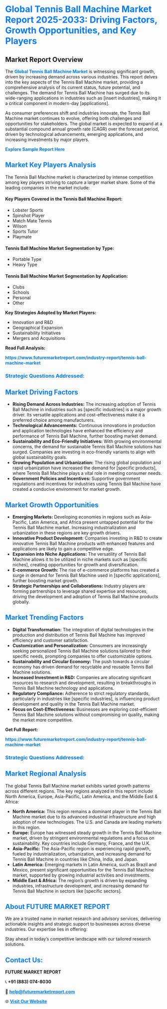 <h1 style="color: #007BFF;">Global Tennis Ball Machine Market Report 2025-2033: Driving Factors, Growth Opportunities, and Key Players</h1>

<section id="overview">
<h2>Market Report Overview</h2>
<p>The <a href="https://www.futuremarketreport.com/industry-report/tennis-ball-machine-market" style="color: #007BFF; text-decoration: none;"><strong>Global Tennis Ball Machine Market</strong></a> is witnessing significant growth, driven by increasing demand across various industries. This report delves into the key aspects of the Tennis Ball Machine market, providing a comprehensive analysis of its current status, future potential, and challenges. The demand for Tennis Ball Machine has surged due to its wide-ranging applications in industries such as [insert industries], making it a critical component in modern-day [applications].</p>
<p>As consumer preferences shift and industries innovate, the Tennis Ball Machine market continues to evolve, offering both challenges and opportunities for stakeholders. The global market is expected to expand at a substantial compound annual growth rate (CAGR) over the forecast period, driven by technological advancements, emerging applications, and increasing investments by major players.</p>
</section>

<section id="overview">
<p><a href="https://www.futuremarketreport.com/request-sample/reportId=83530" style="color: #007BFF; text-decoration: none;"><strong>Explore Sample Report Here</strong></a></p>
</section>

<section id="key-players">
<h2 style="color: #007BFF;">Market Key Players Analysis</h2>
<p>The Tennis Ball Machine market is characterized by intense competition among key players striving to capture a larger market share. Some of the leading companies in the market include:</p>
<h4>Key Players Covered in the Tennis Ball Machine Report:</h4>
<ul><li>Lobster Sports</li><li>Spinshot Player</li><li>Match Mate Tennis</li><li>Wilson</li><li>Sports Tutor</li><li>Playmate</li></ul>
<h4>Tennis Ball Machine Market Segmentation by Type:</h4>
<ul><li>Portable Type</li><li>Heavy Type</li></ul>

<h4>Tennis Ball Machine Market Segmentation by Application:</h4>
<ul><li>Clubs</li><li>Schools</li><li>Personal</li><li>Other</li></ul>
<p><strong>Key Strategies Adopted by Market Players:</strong></p>
<ul>
<li>Innovation and R&D</li>
<li>Geographical Expansion</li>
<li>Sustainability Initiatives</li>
<li>Mergers and Acquisitions</li>
</ul>
</section>

<section>
<p><strong>Read Full Analysis: </strong></p><a href="https://www.futuremarketreport.com/industry-report/tennis-ball-machine-market" style="color: #007BFF; text-decoration: none;"><strong>https://www.futuremarketreport.com/industry-report/tennis-ball-machine-market</strong></a>
<h3 style="color: #007BFF;">Strategic Questions Addressed:</h3>
</section>

<section id="driving-factors">
<h2 style="color: #007BFF;">Market Driving Factors</h2>
<ul>
<li><strong>Rising Demand Across Industries:</strong> The increasing adoption of Tennis Ball Machine in industries such as [specific industries] is a major growth driver. Its versatile applications and cost-effectiveness make it a preferred choice among manufacturers.</li>
<li><strong>Technological Advancements:</strong> Continuous innovations in production and application technologies have enhanced the efficiency and performance of Tennis Ball Machine, further boosting market demand.</li>
<li><strong>Sustainability and Eco-Friendly Initiatives:</strong> With growing environmental concerns, the demand for sustainable Tennis Ball Machine solutions has surged. Companies are investing in eco-friendly variants to align with global sustainability goals.</li>
<li><strong>Growing Population and Urbanization:</strong> The rising global population and rapid urbanization have increased the demand for [specific products], where Tennis Ball Machine plays a vital role in meeting consumer needs.</li>
<li><strong>Government Policies and Incentives:</strong> Supportive government regulations and incentives for industries using Tennis Ball Machine have created a conducive environment for market growth.</li>
</ul>
</section>

<section id="growth-opportunities">
<h2 style="color: #007BFF;">Market Growth Opportunities</h2>
<ul>
<li><strong>Emerging Markets:</strong> Developing economies in regions such as Asia-Pacific, Latin America, and Africa present untapped potential for the Tennis Ball Machine market. Increasing industrialization and urbanization in these regions are key growth drivers.</li>
<li><strong>Innovative Product Development:</strong> Companies investing in R&D to create innovative Tennis Ball Machine products with enhanced features and applications are likely to gain a competitive edge.</li>
<li><strong>Expansion into Niche Applications:</strong> The versatility of Tennis Ball Machine allows it to be utilized in niche markets such as [specific niches], creating opportunities for growth and diversification.</li>
<li><strong>E-commerce Growth:</strong> The rise of e-commerce platforms has created a surge in demand for Tennis Ball Machine used in [specific applications], further boosting market growth.</li>
<li><strong>Strategic Partnerships and Collaborations:</strong> Industry players are forming partnerships to leverage shared expertise and resources, driving the development and adoption of Tennis Ball Machine products globally.</li>
</ul>
</section>

<section id="trending-factors">
<h2 style="color: #007BFF;">Market Trending Factors</h2>
<ul>
<li><strong>Digital Transformation:</strong> The integration of digital technologies in the production and distribution of Tennis Ball Machine has improved efficiency and customer satisfaction.</li>
<li><strong>Customization and Personalization:</strong> Consumers are increasingly seeking personalized Tennis Ball Machine solutions tailored to their specific needs, prompting companies to offer customizable options.</li>
<li><strong>Sustainability and Circular Economy:</strong> The push towards a circular economy has driven demand for recyclable and reusable Tennis Ball Machine solutions.</li>
<li><strong>Increased Investment in R&D:</strong> Companies are allocating significant resources to research and development, resulting in breakthroughs in Tennis Ball Machine technology and applications.</li>
<li><strong>Regulatory Compliance:</strong> Adherence to strict regulatory standards, particularly in industries like [specific industries], is influencing product development and quality in the Tennis Ball Machine market.</li>
<li><strong>Focus on Cost-Effectiveness:</strong> Businesses are exploring cost-efficient Tennis Ball Machine solutions without compromising on quality, making the market more competitive.</li>
</ul>
</section>

<section>
<p><strong>Get Full Report: </strong></p><a href="https://www.futuremarketreport.com/industry-report/tennis-ball-machine-market" style="color: #007BFF; text-decoration: none;"><strong>https://www.futuremarketreport.com/industry-report/tennis-ball-machine-market</strong></a>
<h3 style="color: #007BFF;">Strategic Questions Addressed:</h3>
</section>


<section id="regional-analysis">
<h2 style="color: #007BFF;">Market Regional Analysis</h2>
<p>The global Tennis Ball Machine market exhibits varied growth patterns across different regions. The key regions analyzed in this report include North America, Europe, Asia-Pacific, Latin America, and the Middle East & Africa:</p>
<ul>
<li><strong>North America:</strong> This region remains a dominant player in the Tennis Ball Machine market due to its advanced industrial infrastructure and high adoption of new technologies. The U.S. and Canada are leading markets in this region.</li>
<li><strong>Europe:</strong> Europe has witnessed steady growth in the Tennis Ball Machine market, driven by stringent environmental regulations and a focus on sustainability. Key countries include Germany, France, and the U.K.</li>
<li><strong>Asia-Pacific:</strong> The Asia-Pacific region is experiencing rapid growth, fueled by industrialization, urbanization, and increasing demand for Tennis Ball Machine in countries like China, India, and Japan.</li>
<li><strong>Latin America:</strong> Emerging markets in Latin America, such as Brazil and Mexico, present significant opportunities for the Tennis Ball Machine market, supported by growing industrial activities and investments.</li>
<li><strong>Middle East & Africa:</strong> The region’s growth is driven by expanding industries, infrastructure development, and increasing demand for Tennis Ball Machine in sectors like [specific sectors].</li>
</ul>
</section>

<footer>
<h2 style="color: #007BFF;">About FUTURE MARKET REPORT</h2>
<p>We are a trusted name in market research and advisory services, delivering actionable insights and strategic support to businesses across diverse industries. Our expertise lies in offering:</p>

<p>Stay ahead in today’s competitive landscape with our tailored research solutions.</p>

<h2 style="color: #007BFF;">Contact Us:</h2>
<p><strong>FUTURE MARKET REPORT</strong></p>
<p>📞 <strong>+91 (883) 074-8030</strong></p>
<p>📧 <strong><a href="mailto:help@futuremarketreport.com" style="color: #007BFF;">help@futuremarketreport.com</a></strong></p>
<p>🌐 <strong><a href="https://www.futuremarketreport.com/" style="color: #007BFF;">Visit Our Website</a></strong></p>
</footer>